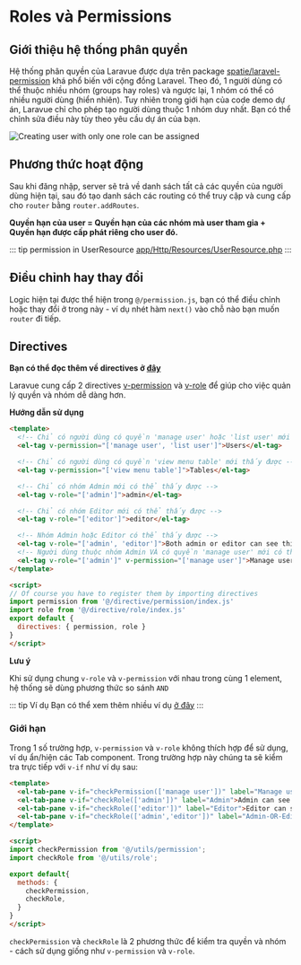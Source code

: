 # Roles và Permissions
<!---
Roles and permission have been introduced in this article [Laravue part 2 - Permissions and Roles](https://dev.to/tuandm/laravue-part-2-acl-authentication-permissions-and-roles-49fe-temp-slug-7192660?preview=9ab5016c9f635b4d2fbf501b9aa55fc4b932c74e05d0d2a31a377384dc536c4b90754b534601c6ccb1cc23aa281b279073040c1eb2a2004b96760f04).
-->

## Giới thiệu hệ thống phân quyền
Hệ thống phân quyền của Laravue được dựa trên package [spatie/laravel-permission](https://github.com/spatie/laravel-permission) khá phổ biến với cộng đồng Laravel. Theo đó, 1 người dùng có thể thuộc nhiều nhóm (groups hay roles) và ngược lại, 1 nhóm có thể có nhiều người dùng (hiển nhiên). Tuy nhiên trong giới hạn của code demo dự án, Laravue chỉ cho phép tạo người dùng thuộc 1 nhóm duy nhất. Bạn có thể chỉnh sửa điều này tùy theo yêu cầu dự án của bạn.

![Creating user with only one role can be assigned](https://cp5.sgp1.cdn.digitaloceanspaces.com/zoro/laravue-cdn/add-user.png)

## Phương thức hoạt động
Sau khi đăng nhập, server sẽ trả về danh sách tất cả các quyền của người dùng hiện tại, sau đó tạo danh sách các routing có thể truy cập và cung cấp cho `router` bằng `router.addRoutes`.

**Quyền hạn của user = Quyền hạn của các nhóm mà user tham gia + Quyền hạn được cấp phát riêng cho user đó.**

::: tip permission in UserResource
[app/Http/Resources/UserResource.php](https://github.com/tuandm/laravue/blob/master/app/Http/Resources/UserResource.php)
:::

## Điều chỉnh hay thay đổi

Logic hiện tại được thể hiện trong `@/permission.js`, bạn có thể điều chỉnh hoặc thay đổi ở trong này - ví dụ nhét hàm `next()` vào chỗ nào bạn muốn `router` đi tiếp.

## Directives

**Bạn có thể đọc thêm về directives ở [đây](https://vuejs.org/v2/guide/custom-directive.html)**

Laravue cung cấp 2 directives [v-permission](https://github.com/tuandm/laravue/blob/master/resources/js/directive/permission) và [v-role](https://github.com/tuandm/laravue/blob/master/resources/js/directive/role) để giúp cho việc quản lý quyền và nhóm dễ dàng hơn.

**Hướng dẫn sử dụng**

```html
<template>
  <!-- Chỉ có người dùng có quyền 'manage user' hoặc 'list user' mới thấy được -->
  <el-tag v-permission="['manage user', 'list user']">Users</el-tag>

  <!-- Chỉ có người dùng có quyền 'view menu table' mới thấy được -->
  <el-tag v-permission="['view menu table']">Tables</el-tag>

  <!-- Chỉ có nhóm Admin mới có thể thấy được -->
  <el-tag v-role="['admin']">admin</el-tag>

  <!-- Chỉ có nhóm Editor mới có thể thấy được -->
  <el-tag v-role="['editor']">editor</el-tag>

  <!-- Nhóm Admin hoặc Editor có thể thấy được -->
  <el-tag v-role="['admin', 'editor']">Both admin or editor can see this</el-tag>
  <!-- Người dùng thuộc nhóm Admin VÀ có quyền 'manage user' mới có thể -->  
  <el-tag v-role="['admin']" v-permission="['manage user']">Manage users</el-tag>
</template>

<script>
// Of course you have to register them by importing directives
import permission from '@/directive/permission/index.js'
import role from '@/directive/role/index.js'
export default {
  directives: { permission, role }
}
</script>
```

**Lưu ý**

Khi sử dụng chung `v-role` và `v-permission` với nhau trong cùng 1 element, hệ thống sẽ dùng phương thức so sánh `AND`

::: tip Ví dụ
Bạn có thể xem thêm nhiều ví dụ [ở đây](https://laravue.dev/#/permission/directive)
:::

### Giới hạn

Trong 1 số trường hợp, `v-permission` và `v-role` không thích hợp để sử dụng, ví dụ ẩn/hiện các Tab component. Trong trường hợp này chúng ta sẽ kiểm tra trực tiếp với `v-if` như ví dụ sau:


```html
<template>
  <el-tab-pane v-if="checkPermission(['manage user'])" label="Manage user">User who has 'manage user' permission can see this</el-tab-pane>
  <el-tab-pane v-if="checkRole(['admin'])" label="Admin">Admin can see this</el-tab-pane>
  <el-tab-pane v-if="checkRole(['editor'])" label="Editor">Editor can see this</el-tab-pane>
  <el-tab-pane v-if="checkRole(['admin','editor'])" label="Admin-OR-Editor">Both admin or editor can see this</el-tab-pane>
</template>

<script>
import checkPermission from '@/utils/permission';
import checkRole from '@/utils/role';

export default{
  methods: {
    checkPermission, 
    checkRole,
  }
}
</script>
```

`checkPermission` và `checkRole` là 2 phương thức để kiểm tra quyền và nhóm - cách sử dụng giống như `v-permission` và `v-role`.

